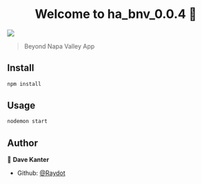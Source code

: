 <h1 align="center">Welcome to ha_bnv_0.0.4 👋</h1>
<p>
  <img src="https://img.shields.io/badge/version-0.0.4-blue.svg?cacheSeconds=2592000" />
</p>

> Beyond Napa Valley App

## Install

```sh
npm install
```

## Usage

```sh
nodemon start
```

## Author

👤 **Dave Kanter**

* Github: [@Raydot](https://github.com/Raydot)